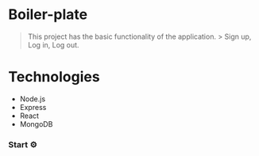 # Boiler-plate
> This project has the basic functionality of the application. > Sign up, Log in, Log out.

# Technologies
- Node.js
- Express
- React
- MongoDB

### Start ⚙️
